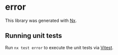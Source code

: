 # error

This library was generated with [Nx](https://nx.dev).

## Running unit tests

Run `nx test error` to execute the unit tests via [Vitest](https://vitest.dev/).

